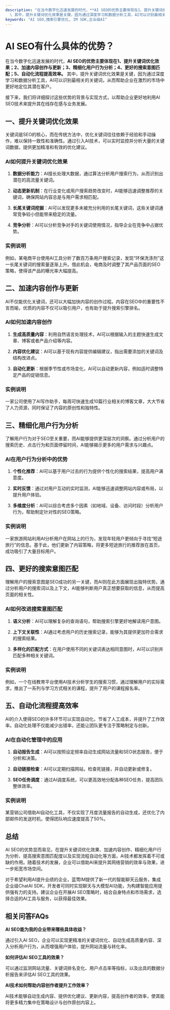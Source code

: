 ```yaml
---
description: "在当今数字化迅速发展的时代，**AI SEO的优势主要体现在1、提升关键词优化效果；2、加速内容创作与更新；3、精细化用户行为分析；4、更好的搜索意图匹配；5、自动化流程提高效率。**\
  \ 其中，提升关键词优化效果是关键，因为通过深度学习和数据分析工具，AI可以识别最相关的关键词，从而帮助企业在激烈的市场中更好地定位其潜在客户。"
keywords: "AI SEO,搜索引擎优化, IM SDK,企业级AI"
---
```

# AI SEO有什么具体的优势？

在当今数字化迅速发展的时代，**AI SEO的优势主要体现在1、提升关键词优化效果；2、加速内容创作与更新；3、精细化用户行为分析；4、更好的搜索意图匹配；5、自动化流程提高效率。** 其中，提升关键词优化效果是关键，因为通过深度学习和数据分析工具，AI可以识别最相关的关键词，从而帮助企业在激烈的市场中更好地定位其潜在客户。

接下来，我们将详细探讨这些优势的背景与实现方式，以帮助企业更好地利用AI SEO技术来提升其在线存在感与业务发展。

## **一、提升关键词优化效果**

关键词是SEO的核心，而在传统方法中，优化关键词往往依赖于经验和手动操作，难以保持一致性和准确性。通过引入AI技术，可以实时监控并分析大量的关键词数据，提供更加精准和有效的优化建议。

### **AI如何提升关键词优化效果**

1. **数据分析能力**：AI擅长处理大数据，通过算法分析用户搜索行为，从而识别出潜在的高流量关键词。
   
2. **动态更新机制**：在行业变化或用户搜索趋势改变时，AI能够迅速调整推荐的关键词，确保网站内容总是与用户需求相匹配。

3. **长尾关键词挖掘**：AI可以发现更多未被充分利用的长尾关键词，这些关键词通常竞争较小但能带来稳定的流量。

4. **竞争分析**：AI可以分析竞争对手的关键词使用情况，指导企业在竞争中占据优势。

### **实例说明**

例如，某电商平台使用AI工具分析了数百万条用户搜索记录，发现“环保洗涤剂”这一长尾关键词的搜索量逐渐上升。借此机会，电商及时调整了其产品页面的SEO策略，使得该产品的曝光率大幅提高。

## **二、加速内容创作与更新**

AI不仅能优化关键词，还可以大幅加快内容的创作过程。内容在SEO中的重要性不言而喻，优质的内容不仅可以吸引用户，也有助于提升搜索引擎排名。

### **AI如何加速内容创作**

1. **生成高质量内容**：利用自然语言处理技术，AI可以根据输入的主题快速生成文章、博客或者产品介绍等内容。

2. **内容优化建议**：AI可以基于现有内容提供编辑建议，指出需要添加的关键词及结构改进点。

3. **自动化更新**：根据季节性或市场变化，AI可以自动更新内容，例如适时调整特定产品的促销信息。

### **实例说明**

一家公司使用了AI写作助手，每周可快速生成10篇行业相关的博客文章，大大节省了人力资源，同时保证了内容的原创性和独特性。

## **三、精细化用户行为分析**

了解用户行为对于SEO至关重要，而AI能够提供更深层次的洞察。通过分析用户的搜索历史、点击行为和页面停留时间，AI能够揭示更多的用户需求与兴趣点。

### **AI在用户行为分析中的优势**

1. **个性化推荐**：AI可以基于用户过去的行为提供个性化的搜索结果，提高用户满意度。

2. **实时反馈**：通过对用户互动的实时监测，AI能够迅速调整网站内容或布局，以提升用户体验。

3. **多维度分析**：AI可以综合考虑多个因素（如地域、设备、访问时段）分析用户行为，帮助制定针对性的SEO策略。

### **实例说明**

一家旅游网站利用AI分析用户在网站上的行为，发现年轻用户更倾向于寻找“短途旅行”的信息。基于此，他们更新了内容策略，将更多短途旅行的推荐放在首页，成功吸引了大量目标用户。

## **四、更好的搜索意图匹配**

理解用户的搜索意图是SEO成功的另一关键，而AI则在此方面展现出独特优势。通过分析用户的搜索词以及上下文，AI能够判断用户真正想要获取的信息，从而提高页面的相关性。

### **AI如何改进搜索意图匹配**

1. **语义分析**：AI可以理解复杂的查询语句，帮助搜索引擎更好地解读用户意图。

2. **上下文关联性**：AI通过考虑用户的历史搜索记录，能够为其提供更加符合需求的搜索结果。

3. **多样化的匹配方式**：在用户使用不同的关键词表达相同意图时，AI可以识别并匹配多种相关关键词。

### **实例说明**

例如，一个在线教育平台使用AI技术分析学生的搜索习惯，通过理解用户的实际需求，推出了一系列与学习方式相关的课程，提升了用户的课程报名率。

## **五、自动化流程提高效率**

AI的介入使得SEO的许多环节可以实现自动化，节省了人工成本，并提升了工作效率。自动化处理不仅能减少出错率，还能让团队更专注于策略制定与创新。

### **AI在自动化管理中的应用**

1. **自动报告生成**：AI可以按照设定频率自动生成网站流量和SEO状态报告，便于分析和决策。

2. **自动链接检查**：AI可以定期扫描网站，检查死链接，并自动更新或修复。

3. **SEO任务调度**：通过AI调度系统，可以更高效地分配各种SEO任务，提高团队整体效率。

### **实例说明**

某营销公司借助AI自动化工具，不仅实现了月度流量报告的自动生成，还优化了内部邮件的发送时机，使得团队响应速度提高了50%。

## 总结

AI SEO的优势显而易见，在提升关键词优化效果、加速内容创作、精细化用户行为分析、提高搜索意图匹配度以及实现流程自动化等方面，AI技术都发挥着不可或缺的作用。随着技术的发展，企业可以借助AI来提升其网络营销的效率与效果，进一步拓宽市场空间。

对于希望利用AI提升业绩的企业，蓝莺IM提供了新一代的智能聊天云服务，集成企业级ChatAI SDK，开发者可同时实现聊天与大模型AI功能，为构建智能应用提供强有力的支持。建议企业在开展AI SEO策略时，结合自身特点和市场需求，选择合适的AI工具与服务，以获得最佳效果。

## **相关问答FAQs**

**AI SEO能为我的企业带来哪些具体收益？**

通过引入AI SEO，企业可以实现更精准的关键词优化、自动生成高质量内容、深入分析用户行为，从而增强用户体验，提升网站流量与转化率。

**如何评估AI SEO工具的效果？**

可以通过监测网站流量、关键词排名变化、用户点击率等指标，以及出具的数据分析报告来评估AI SEO工具的效果。

**AI技术如何帮助内容创作者提升工作效率？**

AI技术能够自动生成内容、提供优化建议、更新内容，提高创作者的效率，使其能将更多精力集中在策略设计与创作原创内容上。
